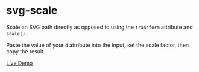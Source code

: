 # svg-scale
Scale an SVG path directly as opposed to using the `transform` attribute and `scale()`.

Paste the value of your `d` attribute into the input, set the scale factor, then copy the result.

[Live Demo](https://scale.ihtfy.com/)
